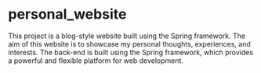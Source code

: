 # personal_website
This project is a blog-style website built using the Spring framework. The aim of this website is to showcase my personal thoughts, experiences, and interests. The back-end is built using the Spring framework, which provides a powerful and flexible platform for web development.
